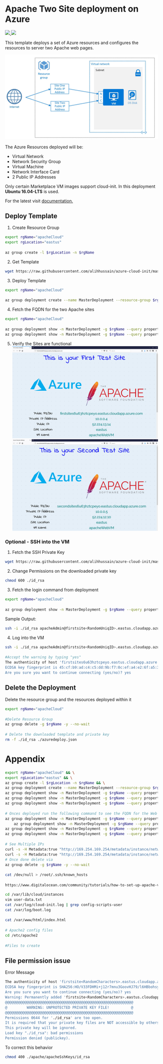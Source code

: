 # Apache Two Site deployment on Azure

<a href="https://portal.azure.com/#create/Microsoft.Template/uri/https%3A%2F%2Fraw.githubusercontent.com%2Falihhussain%2Fazure-cloud-init%2Fmaster%2Fapache%2Fazuredeploy.json" target="_blank">
    <img src="http://azuredeploy.net/deploybutton.png"/>
</a>
<a href="http://armviz.io/#/?load=https%3A%2F%2Fraw.githubusercontent.com%2Falihhussain%2Fazure-cloud-init%2Fmaster%2Fapache%2Fazuredeploy.json" target="_blank">
    <img src="http://armviz.io/visualizebutton.png"/>
</a>


This template deploys a set of Azure resources and configures the resources to server two Apache web pages.

![Single VM Multi Site Architecture](./Single-VM-Multi-Site.jpg)

The Azure Resources deployed will be:
* Virtual Network
* Network Security Group
* Virtual Machine
* Network Interface Card
* 2 Public IP Addresses

Only certain Marketplace VM images support cloud-init. In this deployment **Ubuntu 16.04-LTS** is used. 

For the latest visit [documentation.](https://docs.microsoft.com/en-us/azure/virtual-machines/linux/using-cloud-init)

## Deploy Template

1. Create Resource Group 
```bash
export rgName="apacheCloud"
export rgLocation="eastus"

az group create -l $rgLocation -n $rgName
```
2. Get Template
```bash
wget https://raw.githubusercontent.com/alihhussain/azure-cloud-init/master/apache/azuredeploy.json
```
3. Deploy Template
```bash
export rgName="apacheCloud"

az group deployment create --name MasterDeployment --resource-group $rgName --template-file ./azuredeploy.json
```
4. Fetch the FQDN for the two Apache sites
```bash
export rgName="apacheCloud"

az group deployment show -n MasterDeployment -g $rgName --query properties.outputs.firstSite.value | awk -F '"' '{print $2}' && \
az group deployment show -n MasterDeployment -g $rgName --query properties.outputs.secondSite.value | awk -F '"' '{print $2}'
```

5. Verify the Sites are functional
![First Site](./src/firstSite.JPG)
![Second Site](./src/secondSite.JPG)

### Optional - SSH into the VM
1. Fetch the SSH Private Key

```bash
wget https://raw.githubusercontent.com/alihhussain/azure-cloud-init/master/apache/apacheSshKeys/id_rsa
```
2. Change Permissions on the downloaded private key
```bash
chmod 600 ./id_rsa
```
3. Fetch the login command from deployment
```bash
export rgName="apacheCloud"

az group deployment show -n MasterDeployment -g $rgName --query properties.outputs.sshCommand.value | awk -F '"' '{print $2}'
```
Sample Output:
```bash
ssh -i ./id_rsa apacheAdmin@firstsite<RandomUniqID>.eastus.cloudapp.azure.com
```
4. Log into the VM
```bash
ssh -i ./id_rsa apacheAdmin@firstsite<RandomUniqID>.eastus.cloudapp.azure.com

#Accept the warning by typing "yes"
The authenticity of host 'firstsites6u63hztcpeyo.eastus.cloudapp.azure.com (52.224.13.14)' can't be established.
ECDSA key fingerprint is 45:cf:b9:ad:c4:c5:dd:9b:f7:0c:ef:a4:e2:6f:a5:3b.
Are you sure you want to continue connecting (yes/no)? yes
```

## Delete the Deployment

Delete the resource group and the resources deployed within it
```bash
export rgName="apacheCloud"

#Delete Resource Group
az group delete -g $rgName -y --no-wait

# Delete the downloaded template and private key
rm -f ./id_rsa ./azuredeploy.json
```
# Appendix 
```bash
export rgName="apacheCloud" && \
export rgLocation="eastus" && \
az group create -l $rgLocation -n $rgName && \
az group deployment create --name MasterDeployment --resource-group $rgName --template-file ./apache/azuredeploy.json > /dev/null && \
az group deployment show -n MasterDeployment -g $rgName --query properties.outputs.firstSite.value | awk -F '"' '{print $2}' && \
az group deployment show -n MasterDeployment -g $rgName --query properties.outputs.secondSite.value | awk -F '"' '{print $2}' && \
az group deployment show -n MasterDeployment -g $rgName --query properties.outputs.sshCommand.value | awk -F '"' '{print $2}'

# Onces deployed run the following command to see the FQDN for the Web Page
az group deployment show -n MasterDeployment -g $rgName --query properties.outputs.firstSite.value | awk -F '"' '{print $2}' && \
    az group deployment show -n MasterDeployment -g $rgName --query properties.outputs.secondSite.value | awk -F '"' '{print $2}'
az group deployment show -n MasterDeployment -g $rgName --query properties.outputs.sshCommand.value | awk -F '"' '{print $2}'
az group deployment show -n MasterDeployment -g $rgName --query properties.parameters.userScript.value | awk -F '"' '{print $2}' | base64 --decode

# See Multiple IPs
curl -s -H Metadata:true "http://169.254.169.254/metadata/instance/network/interface/0/ipv4/ipAddress/0/publicIpAddress?api-version=2017-08-01&format=text"
curl -s -H Metadata:true "http://169.254.169.254/metadata/instance/network/interface/0/ipv4/ipAddress/1/publicIpAddress?api-version=2017-08-01&format=text"
# Once done delete via
az group delete -g $rgName -y --no-wait

cat /dev/null > /root/.ssh/known_hosts

https://www.digitalocean.com/community/tutorials/how-to-set-up-apache-virtual-hosts-on-ubuntu-16-04
```

```bash
cd /var/lib/cloud/instances
vim user-data.txt
cat /var/log/cloud-init.log | grep config-scripts-user
cat /var/log/boot.log

cat /var/www/html/index.html

# Apache2 config files
cd /etc/apache2

#Files to create
```

## File permission issue
Error Message
```bash
The authenticity of host 'firstsite<RandomCharacters>.eastus.cloudapp.azure.com (<RandomIP>)' can't be established.
ECDSA key fingerprint is SHA256:HO/V33FDHMi+j12r7mnu3GoovHJ79/l6HBbohsyP4tI.
Are you sure you want to continue connecting (yes/no)? yes
Warning: Permanently added 'firstsite<RandomCharacters>.eastus.cloudapp.azure.com,<RandomIP>' (ECDSA) to the list of known hosts.
@@@@@@@@@@@@@@@@@@@@@@@@@@@@@@@@@@@@@@@@@@@@@@@@@@@@@@@@@@@
@         WARNING: UNPROTECTED PRIVATE KEY FILE!          @
@@@@@@@@@@@@@@@@@@@@@@@@@@@@@@@@@@@@@@@@@@@@@@@@@@@@@@@@@@@
Permissions 0644 for './id_rsa' are too open.
It is required that your private key files are NOT accessible by others.
This private key will be ignored.
Load key "./id_rsa": bad permissions
Permission denied (publickey).
```
To correct this behavior 

```bash
chmod 400 ./apache/apacheSshKeys/id_rsa
```
